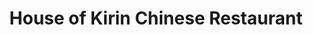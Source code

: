 ---
layout: place
title: "House of Kirin Chinese Restaurant"
permalink: /minnesota/brooklyn-park/house-of-kirin-chinese-restaurant.html
stateAbbr: MN
stateName: Minnesota
cityName: Brooklyn Park
seo:
  name: "House of Kirin Chinese Restaurant"
  type: Restaurant
  links: null
description: "Looking for sushi in Brooklyn Park, Minnesota? Check out House of Kirin Chinese Restaurant for a delightful Japanese dining experience. Enjoy a variety of su..."
place_id: ChIJBWuU1Fg7s1IR_uZrDtJb5Bs
photos:
  - name: >-
      places/ChIJBWuU1Fg7s1IR_uZrDtJb5Bs/photos/AeeoHcIs6ZjY9kiSKa7RgoAltYoMfyq471tPv6uoKVkZaDWH7mciA2hIi1IOPtb0J_fFt2relOdBcwoJFaJBvJXocqMvUdMrqaanOoe57ZeLl7xPclKXin0cPOuSMDYEZ5AJmvJLs-oEEQMOR8VZ9nkwfkSrFHNRyEgSNVgUcohjAd2dfQ6uDhas5ktPlqYL61MHXmFE1rpaJmyY-RSguQt9-PmYX6ozb5oK3BlPB3_0MHqPr8YER5xgli4IJiJVzjZssb7t8296iiO6Wi3nFw_IQ5XfJjyDqA-kcIBg3yPXzSv50OWVIvokXUOZjD16CIWu4d0nT_TwLepkxSGfosHAONw7IJPHg6a4wocLL23RMCqvDHDNzJUVuL7UNoGlVwI0Zqlm7KWZT_-MUdzPMhA7xJqXnbnFnqZ-lXYMbG79SQCpzgw
    widthPx: 3000
    heightPx: 4000
    authorAttributions:
      - displayName: Glenn Wong
        uri: https://maps.google.com/maps/contrib/113215199592883025037
        photoUri: >-
          https://lh3.googleusercontent.com/a/ACg8ocK3N5Xp7DNkeYuq5G6jKlpng7xYvs4EM5ajR1ZBrwskBa1OKg=s100-p-k-no-mo
    flagContentUri: >-
      https://www.google.com/local/imagery/report/?cb_client=maps_api_places.places_api&image_key=!1e10!2sCIHM0ogKEICAgIDrhJvW2wE&hl=en-US
    googleMapsUri: >-
      https://www.google.com/maps/place//data=!3m4!1e2!3m2!1sCIHM0ogKEICAgIDrhJvW2wE!2e10!4m2!3m1!1s0x52b33b58d4946b05:0x1be45bd20e6be6fe
  - name: >-
      places/ChIJBWuU1Fg7s1IR_uZrDtJb5Bs/photos/AeeoHcJ9qNiwQkY1mwZtZJXwRnpUow93rFOruHyWFVGKW41NGvWAIHBhuHf1SPxH0wZMeGQi77T_mzyqec2WiwZj9dOGIKvG7tEGqTDdpHlZjD1VrtYbJXx2ptg6AL1VaeFso3IZJG4Q7Hd8Me3IyA4exmFbPulkPwwNB6u3Wgo-iAUgwjAykphZWUvO8nQF8qkHls0QAzXDNztPVK49DYj1b_vR0mFcnZIFVCbx9EgHcRHjJmkIgB3qVCHcFe1WpYg3C0JDX9fG4emz2dOXcfjH7FBiJbsHh3WtPzIAbMhj4xaLKA
    widthPx: 1920
    heightPx: 1080
    authorAttributions:
      - displayName: House of Kirin Chinese Restaurant
        uri: https://maps.google.com/maps/contrib/112717662525118001831
        photoUri: >-
          https://lh3.googleusercontent.com/a/ACg8ocKyPz8KuFcyRKNLCtWkTf-o78ldodxTyhRav62Vm13b5tIcnQ=s100-p-k-no-mo
    flagContentUri: >-
      https://www.google.com/local/imagery/report/?cb_client=maps_api_places.places_api&image_key=!1e10!2sAF1QipMVJjNj5EXkBoVyDHpppuVVe8bSC2s-wxlKSjMa&hl=en-US
    googleMapsUri: >-
      https://www.google.com/maps/place//data=!3m4!1e2!3m2!1sAF1QipMVJjNj5EXkBoVyDHpppuVVe8bSC2s-wxlKSjMa!2e10!4m2!3m1!1s0x52b33b58d4946b05:0x1be45bd20e6be6fe
  - name: >-
      places/ChIJBWuU1Fg7s1IR_uZrDtJb5Bs/photos/AeeoHcLwgRKye7JaHb-Tl63FX4qzNAZ6tRJHYhomMbjbyN4LsxXvn_HWUlqTxz-tSqdRPv3fj6tTWFYiMYKF4oJhs_FoUaIOnVnQ3OlRvL2-lNrImdPaP5e24uRhVZoA8fm8o0AQzfIcIg1JmgS6lMtWQICwILS6Gbi--PkiCiyYaf1Suacv-eV1y7MyklSSJiNulNNoGV8-G5D4kO1Xzj1h-8E8twXLFaAyJJaG6l7AO241l9QunIOUQZpxJ3H5YqkjtvdPGcphC1aNEdkl-xOem74z3jklSGQdH8ikaJF1WicfNfvUMc9rXzyVI9R8GFQ7kW_u6ef7VUEYmUrPDy38ThPenJvgKW7uwUNSAc7dEBypcI69lghJ54E1kXjSlGl57dh6VgTElTmeye-_3en_GkY6Uzw2NrIHPfR8md3EMljbdQ
    widthPx: 3472
    heightPx: 4624
    authorAttributions:
      - displayName: Mysee Chang
        uri: https://maps.google.com/maps/contrib/115446749799873252246
        photoUri: >-
          https://lh3.googleusercontent.com/a-/ALV-UjWqTt6LRCKVgjfyb8Ywq0ZvDzS9jbokPAU32CqLuCVMm6yoTMIMHA=s100-p-k-no-mo
    flagContentUri: >-
      https://www.google.com/local/imagery/report/?cb_client=maps_api_places.places_api&image_key=!1e10!2sCIHM0ogKEICAgMDg_-CneQ&hl=en-US
    googleMapsUri: >-
      https://www.google.com/maps/place//data=!3m4!1e2!3m2!1sCIHM0ogKEICAgMDg_-CneQ!2e10!4m2!3m1!1s0x52b33b58d4946b05:0x1be45bd20e6be6fe
  - name: >-
      places/ChIJBWuU1Fg7s1IR_uZrDtJb5Bs/photos/AeeoHcJvpKqLrIYt4PDoA6xTMC7XiSh76UXADjhP50h3rz1S7dgEqwJNfN9yMrOWJnGdwOfzYxsJlsNNqSX9dO8m1Fg_G2o9kA_hiwmgHpBMtsWIgsjRWHVsX4hYEq-nUFyWHde-oTIo6rHh-NuUN5PSYQAAkc7Ir18nYCM2Rbmdk2YvyO47_c_vYhZui7Z3Q2V3eGagja1ZDHTddCXRdCP4HuBh88khKqsQCze9hysWf5xH7yFHbREWfhgdKqMaZIQPzsNa2362yTzQFRUfktiJetDgCLuCS619pc0oFeWlYs4SMZ_xXCw86s-tp1Dnm5MtGr2hkRi89_fVNH7znqRu1B5lQYFEryhiJJGT-ltbXZoKsa2mwL134XXXbl6r7WVhQyBVeTabDcatzikaFrSS4qF92m9ivaiCFK0vnlgvOsQ
    widthPx: 3600
    heightPx: 4800
    authorAttributions:
      - displayName: Kim Nguyen
        uri: https://maps.google.com/maps/contrib/104333637094472088161
        photoUri: >-
          https://lh3.googleusercontent.com/a-/ALV-UjUWt6174xhg3d8D0oYFpqkNhVttW11XWTrH2_u5NfkwRbZ-aL9K=s100-p-k-no-mo
    flagContentUri: >-
      https://www.google.com/local/imagery/report/?cb_client=maps_api_places.places_api&image_key=!1e10!2sCIHM0ogKEICAgICvkaf1Zg&hl=en-US
    googleMapsUri: >-
      https://www.google.com/maps/place//data=!3m4!1e2!3m2!1sCIHM0ogKEICAgICvkaf1Zg!2e10!4m2!3m1!1s0x52b33b58d4946b05:0x1be45bd20e6be6fe
  - name: >-
      places/ChIJBWuU1Fg7s1IR_uZrDtJb5Bs/photos/AeeoHcJZMeNTrB5ii4bWR23P2v6zfO-fPZnuhvn-zYUXGgpbx5bsmD9bL8e8OsDgVzdLiFi-0dtgUN6YDLjRBADiGvPYnaRgdS6ueEfJer_AKXQZ4Uc3BKKVGblrsXwlqNzOAmxPG912unILvJQ0ymlAjif0F0d2y2J_m-SlgCTxMIREymdEgd8BdStuQnz33atA6c5DA6DreUvbrZHiTp67njsCOp8YZCAglDRbSKDasrPoAtYOT2gEmj5CKD3r4k3yNk0-a1QISr78MLdIAg8rv94AerAtSgG2Dez8VoZ5kkvdCAsVpTT2qb2m35GWZAW8qe8VdkK4vJL3PpJfdWQC25RVh1Fu4Xu_jtRMKYX-zLZnLe-uAFdCP94dufFAUXc6INlP_nKhW_hcOWuE-nOVNtSIk9UqauF4jWTzNaDgzJWsSfvB
    widthPx: 3600
    heightPx: 4800
    authorAttributions:
      - displayName: alysha bellamy
        uri: https://maps.google.com/maps/contrib/104182811122766552642
        photoUri: >-
          https://lh3.googleusercontent.com/a-/ALV-UjXYg75Yt8r8_a5bZFL7dLir51z1yfM0d-7DxCSHqPpuMkBKNB8i=s100-p-k-no-mo
    flagContentUri: >-
      https://www.google.com/local/imagery/report/?cb_client=maps_api_places.places_api&image_key=!1e10!2sCIHM0ogKEICAgMCAj-bJ1wE&hl=en-US
    googleMapsUri: >-
      https://www.google.com/maps/place//data=!3m4!1e2!3m2!1sCIHM0ogKEICAgMCAj-bJ1wE!2e10!4m2!3m1!1s0x52b33b58d4946b05:0x1be45bd20e6be6fe
  - name: >-
      places/ChIJBWuU1Fg7s1IR_uZrDtJb5Bs/photos/AeeoHcICwvdYKsQR9mhU8vKWEeGsmiOdpWM_8FcDBz1B7N5CP-7JDDgj0y7STl6CQq30FGci2ZYDSl0Khjo-AVLVHQVn5uJOXWqYh6CROJyRXpLAWE5BNqiuUP-ftgfQmcB7bODLxt4Cy55YGJpHN_ezk_Dh804W6kQ0hE2q-GuC2AV6s7PmtrRpp-LscuOxCwA_TNIBDl0-l5Q6WmtZG2N1JiVovpNQMFLjdBN5K6RnOCU_u-z8z9A0v-SCY9lx5FfamE6MdbHYO4lIT4BnkKM2Rnnp1Jp-9W7nVmX7q1vDZKTxv1KTUFclS9MlD8jcNZnUuUetapOsICKs1JY7lYdWXux8tnG8SYwEi1hVFAHPMzfpaNAsms1DwozkzUF32-TFA3Zd00O3lFban-4bN5hYwIMVB9Oa8VhZeXSosdz2MaY
    widthPx: 4080
    heightPx: 3060
    authorAttributions:
      - displayName: Wanda M
        uri: https://maps.google.com/maps/contrib/106252056488961556910
        photoUri: >-
          https://lh3.googleusercontent.com/a-/ALV-UjW_f8iFUABNO7VdTCnCOduqu9f46cORi6Kw3nTNL0oqeq6yRF7NIg=s100-p-k-no-mo
    flagContentUri: >-
      https://www.google.com/local/imagery/report/?cb_client=maps_api_places.places_api&image_key=!1e10!2sCIHM0ogKEICAgICv_rWdaQ&hl=en-US
    googleMapsUri: >-
      https://www.google.com/maps/place//data=!3m4!1e2!3m2!1sCIHM0ogKEICAgICv_rWdaQ!2e10!4m2!3m1!1s0x52b33b58d4946b05:0x1be45bd20e6be6fe
  - name: >-
      places/ChIJBWuU1Fg7s1IR_uZrDtJb5Bs/photos/AeeoHcK_nsSBWaIHBNg-y0gzSsqPinCUBUGwH_uvpYxjD_qsh1-rssPo6plFB7hftr0H4vt9DbjIgvK5NQNMrzOOz17E1nPHoQxIuf8uCJ1HRl9lvavesFxmGF9j3-qlmOgomGpSELLuIfi6ucNtXsFxuOoeeMmBkQE5NrrlW3at-68ebMARB5nt9IDLgkDAYZXgi_T-5wBTaQzSIVi0s9ao6jkM6uRK_YgrVrh2eIfv8RNn_vVLxtak66KrxwkgDnWAPMkIiC2pDTQ_-NQfKh1SNZbklx3qko1VhuLsje6Rl1Kc1_dBjY3xgfyDwaDaT4VH285rsLhLnwLsyhQ3DrK4Bzs1YOcRSDYY9kazwNIINdwgZdpfERjyUWeVPN_FgZkZd9K4N3qzT6evxO_-Ccoo08aGwDJLZYlnH2EA4slA1UkG1jFw
    widthPx: 4032
    heightPx: 3024
    authorAttributions:
      - displayName: Sharlene Dai
        uri: https://maps.google.com/maps/contrib/103620198763417535704
        photoUri: >-
          https://lh3.googleusercontent.com/a/ACg8ocJbbAbeuFCu3xrh4FJCMdH1ihrmX7sDjar6yCdEEuAUID6zaCQ=s100-p-k-no-mo
    flagContentUri: >-
      https://www.google.com/local/imagery/report/?cb_client=maps_api_places.places_api&image_key=!1e10!2sCIHM0ogKEICAgICvr9rS8AE&hl=en-US
    googleMapsUri: >-
      https://www.google.com/maps/place//data=!3m4!1e2!3m2!1sCIHM0ogKEICAgICvr9rS8AE!2e10!4m2!3m1!1s0x52b33b58d4946b05:0x1be45bd20e6be6fe
  - name: >-
      places/ChIJBWuU1Fg7s1IR_uZrDtJb5Bs/photos/AeeoHcKu_oyT49SpYPV5eD1LmsWfvXI8sOEeWUJ8jqw_bucWG9BZpnDxBivqLIRTOkqTBy8-In7i5VnFfxkjwcZrObGd8JCHgFCpRYd7RD46cd4_a8qj2U_j9_J-ceqWqyLfelwsCHtT8QV0EZFESnZhSkZYdDl73FvHB0wT1Zq7CqMQkVQFJw-AYK5GG08RkOlBa6SgDYDSryTEWRgqpk0sJqGKrLppaj-iV9WOSx2VWyZ-W2R5csJLbfvju7r9BD38sQiiB8WuGUxuodJ86I38LeJUjjSDYyZxoQRimxsH8ywHwMV13Atg48MwMa9lKVhtJ84XRwsX9vibX9gg-AOfhhGw9ZH8HoaOqWCKbZVVFQKUq4Vfy_Yf_niK8FAzbfrXXNihKOmv-byC_pDWYIocW0kFs6JDtNNDucPAs-Izf9CY-w
    widthPx: 4032
    heightPx: 3024
    authorAttributions:
      - displayName: Sharlene Dai
        uri: https://maps.google.com/maps/contrib/103620198763417535704
        photoUri: >-
          https://lh3.googleusercontent.com/a/ACg8ocJbbAbeuFCu3xrh4FJCMdH1ihrmX7sDjar6yCdEEuAUID6zaCQ=s100-p-k-no-mo
    flagContentUri: >-
      https://www.google.com/local/imagery/report/?cb_client=maps_api_places.places_api&image_key=!1e10!2sCIHM0ogKEICAgICvr9rSCA&hl=en-US
    googleMapsUri: >-
      https://www.google.com/maps/place//data=!3m4!1e2!3m2!1sCIHM0ogKEICAgICvr9rSCA!2e10!4m2!3m1!1s0x52b33b58d4946b05:0x1be45bd20e6be6fe
  - name: >-
      places/ChIJBWuU1Fg7s1IR_uZrDtJb5Bs/photos/AeeoHcI0l3PKvAWymCzkKRaKSMFc-y5RHt-0vJnCHtaTGTlHrqEI_IkgXPDwM1poI2cWyZYv69WG4giD66B0dQ7MKKNEDtBJ84XFqzW6GbM5gjC7cc6pBJ7WiLJQjPqmuvrKOYuD8-7PLvVcoJQprRv-kIkMEy6KUZIY50E5Qm62ui6g8auxR95-aWSaYoqcnM7QKrrBfwFTgdS946GZiZ4XIAyfOUBuoZTNNNzOz5Rve-epl9bI4K80_Qvp6bh84p914EG_tw_oGrSzP76kvRbZzSg2MxRsETW_iZIk4oVYFkVNAVMn7ZtkMWmd8ZSFLk5nd_lpzMqEKU6zNWNYCdq69vFdnsx2-qqG5W-ieNkYytBZFHncYieXpATPHeI99DUi94oUfXaG1jd32p7Zff289y6TYjiRHNwx7r8AZJ4eAVc9gJ0
    widthPx: 3600
    heightPx: 4800
    authorAttributions:
      - displayName: alysha bellamy
        uri: https://maps.google.com/maps/contrib/104182811122766552642
        photoUri: >-
          https://lh3.googleusercontent.com/a-/ALV-UjXYg75Yt8r8_a5bZFL7dLir51z1yfM0d-7DxCSHqPpuMkBKNB8i=s100-p-k-no-mo
    flagContentUri: >-
      https://www.google.com/local/imagery/report/?cb_client=maps_api_places.places_api&image_key=!1e10!2sCIHM0ogKEICAgMCAj-bJlwE&hl=en-US
    googleMapsUri: >-
      https://www.google.com/maps/place//data=!3m4!1e2!3m2!1sCIHM0ogKEICAgMCAj-bJlwE!2e10!4m2!3m1!1s0x52b33b58d4946b05:0x1be45bd20e6be6fe
  - name: >-
      places/ChIJBWuU1Fg7s1IR_uZrDtJb5Bs/photos/AeeoHcLTKzbkDSUhQ7lMzMgHhkcwrBMU30QmDNYF98sbHzDiD1ikxckfPbeyLQ_bTFwMEIbf7haywXy-_H1u8Oa3da4cMwuiVSkHWajsN5EqVvacBFzmSFPJKj7r4wYMAfhmRZZf1SserJwgzFF5ci4T8_BIVBkFyOsvAM80UqtPBDn5DV3r0o2w6-QuZVeE7CguhPE71djbE4tBNEDAXDC8upNP4LYizYctuCDtCcYvYtVs5ZDWeKS5Vlwk9XEFrYg41a0wFYBfRcgF010qZSkRn6-HnEBDq119sTGJHwIfeN3cITTVcj3O698Eow7X4FbxY5bJGJyLL1aB1cYygSjWrMfukiN_TQ_9feJx5MzvATu9mAh79haleL8vlWGaK4tQLt9I5Q-5on_4dkGJLT7XdenG5ixgPt4kiWfsWU1KS34XFA
    widthPx: 3726
    heightPx: 4453
    authorAttributions:
      - displayName: Pene Hope-Digest
        uri: https://maps.google.com/maps/contrib/106112645837736297059
        photoUri: >-
          https://lh3.googleusercontent.com/a-/ALV-UjWq7A5WXh7Gps8jBZc87hpX_-96ldkvYXg3ZjuD4kzTfUgrgbWzdw=s100-p-k-no-mo
    flagContentUri: >-
      https://www.google.com/local/imagery/report/?cb_client=maps_api_places.places_api&image_key=!1e10!2sCIHM0ogKEICAgMDQkteXWQ&hl=en-US
    googleMapsUri: >-
      https://www.google.com/maps/place//data=!3m4!1e2!3m2!1sCIHM0ogKEICAgMDQkteXWQ!2e10!4m2!3m1!1s0x52b33b58d4946b05:0x1be45bd20e6be6fe
address: 8600 Edinburgh Centre Dr, Brooklyn Park, MN 55443, USA
street: 8600 Edinburgh Centre Dr
city: Brooklyn Park
state: MN
zip: '55443'
country: USA
neighborhood: null
latitude: '45.111954'
longitude: '-93.304644'
accessibility_options:
  wheelchairAccessibleParking: true
  wheelchairAccessibleEntrance: true
  wheelchairAccessibleRestroom: true
  wheelchairAccessibleSeating: true
business_status: OPERATIONAL
name: House of Kirin Chinese Restaurant
google_maps_links:
  directionsUri: >-
    https://www.google.com/maps/dir//''/data=!4m7!4m6!1m1!4e2!1m2!1m1!1s0x52b33b58d4946b05:0x1be45bd20e6be6fe!3e0
  placeUri: https://maps.google.com/?cid=2009832291457296126
  writeAReviewUri: >-
    https://www.google.com/maps/place//data=!4m3!3m2!1s0x52b33b58d4946b05:0x1be45bd20e6be6fe!12e1
  reviewsUri: >-
    https://www.google.com/maps/place//data=!4m4!3m3!1s0x52b33b58d4946b05:0x1be45bd20e6be6fe!9m1!1b1
  photosUri: >-
    https://www.google.com/maps/place//data=!4m3!3m2!1s0x52b33b58d4946b05:0x1be45bd20e6be6fe!10e5
primary_type: Chinese Restaurant
opening_hours:
  regular: null
  current: null
secondary_opening_hours:
  regular:
    weekdayDescriptions: null
    type: null
  current:
    weekdayDescriptions: null
    type: null
phone: null
price_level: null
price_range: null
rating: null
rating_count: 0
website: null
reviews: null
parking_options: null
payment_options: null
allow_dogs: null
curbside_pickup: null
delivery: null
dine_in: null
good_for_children: null
good_for_groups: null
good_for_sports: null
live_music: null
menu_for_children: null
outdoor_seating: null
reservable: null
restroom: null
serves_beer: null
serves_breakfast: null
serves_brunch: null
serves_cocktails: null
serves_coffee: null
serves_dinner: null
serves_dessert: null
serves_lunch: null
serves_vegetarian_food: null
serves_wine: null
takeout: null
summary: null

---
